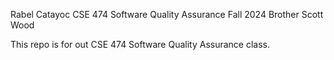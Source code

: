 Rabel Catayoc
CSE 474 Software Quality Assurance
Fall 2024
Brother Scott Wood

This repo is for out CSE 474 Software Quality Assurance class.
